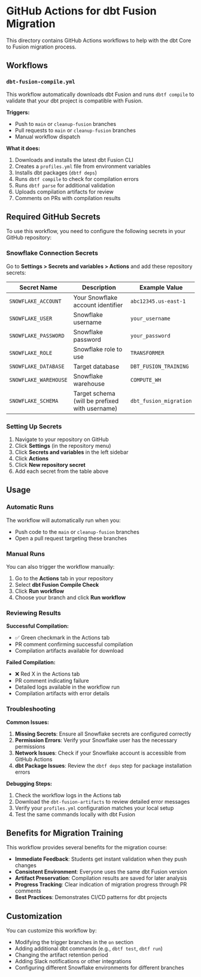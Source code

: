 # GitHub Actions for dbt Fusion Migration

This directory contains GitHub Actions workflows to help with the dbt Core to Fusion migration process.

## Workflows

### `dbt-fusion-compile.yml`

This workflow automatically downloads dbt Fusion and runs `dbtf compile` to validate that your dbt project is compatible with Fusion.

**Triggers:**
- Push to `main` or `cleanup-fusion` branches
- Pull requests to `main` or `cleanup-fusion` branches  
- Manual workflow dispatch

**What it does:**
1. Downloads and installs the latest dbt Fusion CLI
2. Creates a `profiles.yml` file from environment variables
3. Installs dbt packages (`dbtf deps`)
4. Runs `dbtf compile` to check for compilation errors
5. Runs `dbtf parse` for additional validation
6. Uploads compilation artifacts for review
7. Comments on PRs with compilation results

## Required GitHub Secrets

To use this workflow, you need to configure the following secrets in your GitHub repository:

### Snowflake Connection Secrets

Go to **Settings > Secrets and variables > Actions** and add these repository secrets:

| Secret Name | Description | Example Value |
|-------------|-------------|---------------|
| `SNOWFLAKE_ACCOUNT` | Your Snowflake account identifier | `abc12345.us-east-1` |
| `SNOWFLAKE_USER` | Snowflake username | `your_username` |
| `SNOWFLAKE_PASSWORD` | Snowflake password | `your_password` |
| `SNOWFLAKE_ROLE` | Snowflake role to use | `TRANSFORMER` |
| `SNOWFLAKE_DATABASE` | Target database | `DBT_FUSION_TRAINING` |
| `SNOWFLAKE_WAREHOUSE` | Snowflake warehouse | `COMPUTE_WH` |
| `SNOWFLAKE_SCHEMA` | Target schema (will be prefixed with username) | `dbt_fusion_migration` |

### Setting Up Secrets

1. Navigate to your repository on GitHub
2. Click **Settings** (in the repository menu)
3. Click **Secrets and variables** in the left sidebar
4. Click **Actions**
5. Click **New repository secret**
6. Add each secret from the table above

## Usage

### Automatic Runs
The workflow will automatically run when you:
- Push code to the `main` or `cleanup-fusion` branches
- Open a pull request targeting these branches

### Manual Runs
You can also trigger the workflow manually:
1. Go to the **Actions** tab in your repository
2. Select **dbt Fusion Compile Check**
3. Click **Run workflow**
4. Choose your branch and click **Run workflow**

### Reviewing Results

**Successful Compilation:**
- ✅ Green checkmark in the Actions tab
- PR comment confirming successful compilation
- Compilation artifacts available for download

**Failed Compilation:**
- ❌ Red X in the Actions tab  
- PR comment indicating failure
- Detailed logs available in the workflow run
- Compilation artifacts with error details

### Troubleshooting

**Common Issues:**

1. **Missing Secrets**: Ensure all Snowflake secrets are configured correctly
2. **Permission Errors**: Verify your Snowflake user has the necessary permissions
3. **Network Issues**: Check if your Snowflake account is accessible from GitHub Actions
4. **dbt Package Issues**: Review the `dbtf deps` step for package installation errors

**Debugging Steps:**

1. Check the workflow logs in the Actions tab
2. Download the `dbt-fusion-artifacts` to review detailed error messages
3. Verify your `profiles.yml` configuration matches your local setup
4. Test the same commands locally with dbt Fusion

## Benefits for Migration Training

This workflow provides several benefits for the migration course:

- **Immediate Feedback**: Students get instant validation when they push changes
- **Consistent Environment**: Everyone uses the same dbt Fusion version
- **Artifact Preservation**: Compilation results are saved for later analysis
- **Progress Tracking**: Clear indication of migration progress through PR comments
- **Best Practices**: Demonstrates CI/CD patterns for dbt projects

## Customization

You can customize this workflow by:

- Modifying the trigger branches in the `on` section
- Adding additional dbt commands (e.g., `dbtf test`, `dbtf run`)
- Changing the artifact retention period
- Adding Slack notifications or other integrations
- Configuring different Snowflake environments for different branches
